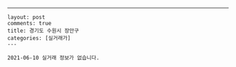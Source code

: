 ---
    layout: post
    comments: true
    title: 경기도 수원시 장안구
    categories: [실거래가]
    ---

    2021-06-10 실거래 정보가 없습니다.

    